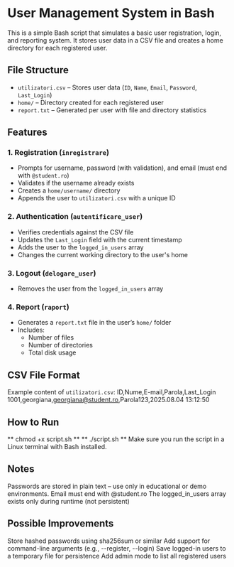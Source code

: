 # User Management System in Bash

This is a simple Bash script that simulates a basic user registration, login, and reporting system. It stores user data in a CSV file and creates a home directory for each registered user.

## File Structure

- `utilizatori.csv` – Stores user data (`ID`, `Name`, `Email`, `Password`, `Last_Login`)
- `home/` – Directory created for each registered user
- `report.txt` – Generated per user with file and directory statistics

## Features

### 1. Registration (`inregistrare`)
- Prompts for username, password (with validation), and email (must end with `@student.ro`)
- Validates if the username already exists
- Creates a `home/username/` directory
- Appends the user to `utilizatori.csv` with a unique ID

### 2. Authentication (`autentificare_user`)
- Verifies credentials against the CSV file
- Updates the `Last_Login` field with the current timestamp
- Adds the user to the `logged_in_users` array
- Changes the current working directory to the user's home

### 3. Logout (`delogare_user`)
- Removes the user from the `logged_in_users` array

### 4. Report (`raport`)
- Generates a `report.txt` file in the user’s `home/` folder
- Includes:
  - Number of files
  - Number of directories
  - Total disk usage

## CSV File Format

Example content of `utilizatori.csv`:
ID,Nume,E-mail,Parola,Last_Login
1001,georgiana,georgiana@student.ro,Parola123,2025.08.04 13:12:50

## How to Run
** chmod +x script.sh **
** ./script.sh **
Make sure you run the script in a Linux terminal with Bash installed.

## Notes
Passwords are stored in plain text – use only in educational or demo environments.
Email must end with @student.ro
The logged_in_users array exists only during runtime (not persistent)

## Possible Improvements
Store hashed passwords using sha256sum or similar
Add support for command-line arguments (e.g., --register, --login)
Save logged-in users to a temporary file for persistence
Add admin mode to list all registered users
